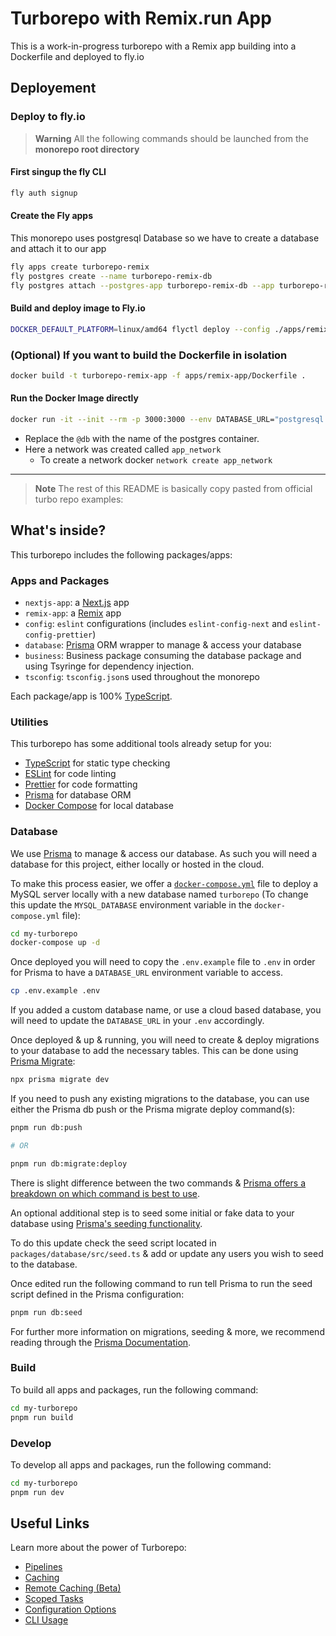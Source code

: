 # Turborepo with Remix.run App

This is a work-in-progress turborepo with a Remix app building into a Dockerfile and deployed to fly.io



## Deployement

### Deploy to fly.io

> **Warning**
> All the following commands should be launched from the **monorepo root directory**

#### First singup the fly CLI

```bash
fly auth signup
```

#### Create the Fly apps

This monorepo uses postgresql Database so we have to create a database and attach it to our app

```bash
fly apps create turborepo-remix
fly postgres create --name turborepo-remix-db
fly postgres attach --postgres-app turborepo-remix-db --app turborepo-remix
```

#### Build and deploy image to Fly.io

```bash
DOCKER_DEFAULT_PLATFORM=linux/amd64 flyctl deploy --config ./apps/remix-app/fly.toml --dockerfile ./apps/remix-app/Dockerfile
```

### (Optional) If you want to build the Dockerfile in isolation

```bash
docker build -t turborepo-remix-app -f apps/remix-app/Dockerfile .
```

#### Run the Docker Image directly

```bash
docker run -it --init --rm -p 3000:3000 --env DATABASE_URL="postgresql://postgres:postgres@db:5432/postgres" --network=app_network turborepo-remix-app
```

- Replace the `@db` with the name of the postgres container.
- Here a network was created called `app_network`
  - To create a network docker `network create app_network`

---

> **Note**
> The rest of this README is basically copy pasted from official turbo repo examples:


## What's inside?

This turborepo includes the following packages/apps:

### Apps and Packages

- `nextjs-app`: a [Next.js](https://nextjs.org) app
- `remix-app`: a [Remix](https://remix.run) app
- `config`: `eslint` configurations (includes `eslint-config-next` and `eslint-config-prettier`)
- `database`: [Prisma](https://prisma.io/) ORM wrapper to manage & access your database
- `business`: Business package consuming the database package and using Tsyringe for dependency injection.
- `tsconfig`: `tsconfig.json`s used throughout the monorepo

Each package/app is 100% [TypeScript](https://www.typescriptlang.org/).

### Utilities

This turborepo has some additional tools already setup for you:

- [TypeScript](https://www.typescriptlang.org/) for static type checking
- [ESLint](https://eslint.org/) for code linting
- [Prettier](https://prettier.io) for code formatting
- [Prisma](https://prisma.io/) for database ORM
- [Docker Compose](https://docs.docker.com/compose/) for local database

### Database

We use [Prisma](https://prisma.io/) to manage & access our database. As such you will need a database for this project, either locally or hosted in the cloud.

To make this process easier, we offer a [`docker-compose.yml`](https://docs.docker.com/compose/) file to deploy a MySQL server locally with a new database named `turborepo` (To change this update the `MYSQL_DATABASE` environment variable in the `docker-compose.yml` file):

```bash
cd my-turborepo
docker-compose up -d
```

Once deployed you will need to copy the `.env.example` file to `.env` in order for Prisma to have a `DATABASE_URL` environment variable to access.

```bash
cp .env.example .env
```

If you added a custom database name, or use a cloud based database, you will need to update the `DATABASE_URL` in your `.env` accordingly.

Once deployed & up & running, you will need to create & deploy migrations to your database to add the necessary tables. This can be done using [Prisma Migrate](https://www.prisma.io/migrate):

```bash
npx prisma migrate dev
```

If you need to push any existing migrations to the database, you can use either the Prisma db push or the Prisma migrate deploy command(s):

```bash
pnpm run db:push

# OR

pnpm run db:migrate:deploy
```

There is slight difference between the two commands & [Prisma offers a breakdown on which command is best to use](https://www.prisma.io/docs/concepts/components/prisma-migrate/db-push#choosing-db-push-or-prisma-migrate).

An optional additional step is to seed some initial or fake data to your database using [Prisma's seeding functionality](https://www.prisma.io/docs/guides/database/seed-database).

To do this update check the seed script located in `packages/database/src/seed.ts` & add or update any users you wish to seed to the database.

Once edited run the following command to run tell Prisma to run the seed script defined in the Prisma configuration:

```bash
pnpm run db:seed
```

For further more information on migrations, seeding & more, we recommend reading through the [Prisma Documentation](https://www.prisma.io/docs/).

### Build

To build all apps and packages, run the following command:

```bash
cd my-turborepo
pnpm run build
```

### Develop

To develop all apps and packages, run the following command:

```bash
cd my-turborepo
pnpm run dev
```

## Useful Links

Learn more about the power of Turborepo:

- [Pipelines](https://turborepo.org/docs/features/pipelines)
- [Caching](https://turborepo.org/docs/features/caching)
- [Remote Caching (Beta)](https://turborepo.org/docs/features/remote-caching)
- [Scoped Tasks](https://turborepo.org/docs/features/scopes)
- [Configuration Options](https://turborepo.org/docs/reference/configuration)
- [CLI Usage](https://turborepo.org/docs/reference/command-line-reference)
